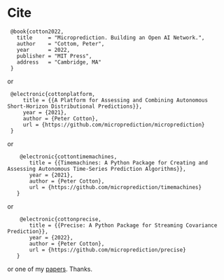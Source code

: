
# Cite 

     @book{cotton2022,
       title     = "Microprediction. Building an Open AI Network.",
       author    = "Cottom, Peter",
       year      = 2022,
       publisher = "MIT Press",
       address   = "Cambridge, MA"
     }

or 

     @electronic{cottonplatform,
         title = {{A Platform for Assessing and Combining Autonomous Short-Horizon Distributional Predictions}},
         year = {2021},
         author = {Peter Cotton},
         url = {https://github.com/microprediction/microprediction}
     }
 
or 
 
        @electronic{cottontimemachines,
           title = {{Timemachines: A Python Package for Creating and Assessing Autonomous Time-Series Prediction Algorithms}},
           year = {2021},
           author = {Peter Cotton},
           url = {https://github.com/microprediction/timemachines}
       }
       
or 
 
        @electronic{cottonprecise,
           title = {{Precise: A Python Package for Streaming Covariance Prediction}},
           year = {2022},
           author = {Peter Cotton},
           url = {https://github.com/microprediction/precise}
       }
       
  or one of my [papers](https://scholar.google.com/citations?user=V5wB8lEAAAAJ&hl=en). Thanks. 
